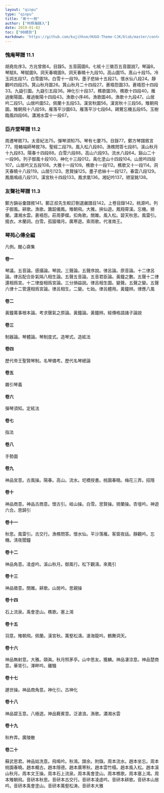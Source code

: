 ```yaml
---
layout: "qinpu"
type: "qinpu"
title: "弟十一冊"
author: ["柯棋瀚錄入"]
date: 2019-01-02
toc: ["00總目"]
markdown: 'https://github.com/kujihhoe/HUGO-Theme-CJK/blob/master/content/qinpu/00table/11.md'
---
```


### 愧庵琴譜 11.1

胡堯佐序3。方兆曾敘4。目錄5。五音圓圖6。七絃十三徽百五音圖說7。琴論8。琴賦8。琴賦圖9。洞天春曉圖9。洞天春曉十九段10。高山圖15。髙山十段15。冷玉詞五段17。白雪圖18。白雪十一段19。墨子悲絲十五段21。懷水仙八段24。靜觀吟四段25。箕山秋月圖26。箕山秋月二十四段27。蒼梧怨圖33。蒼梧怨十四段33。九嶷引圖。九嶷引五段36。神化引十段37。樵歌圖39。樵歌十四段40。雁過衡陽圖。雁過衡陽十四段43。漁歌小序46。漁歌圖46。漁歌十九段47。山居吟二段51。山居吟圖52。佩蘭十五段53。漢宮秋圖56。漢宮秋十三段56。雉朝飛圖。雉朝飛十八段59。雁落平沙圖63。雁落平沙七段64。鷗鷺忘機五段65。玉樹臨風四段66。瀟湘水雲十一段67。

### 臣卉堂琴譜 11.2

周遷琴敘73。太音紀法75。彈琴須知75。琴有七要75。目錄77。鄭方琴譜敘言77。陸輅端師琴敘78。聖經二段79。風入松八段80。漁樵問答七段81。溪山秋月十九段83。陽春十四段88。白雪六段88。高山六段93。流水八段64。谿山二十一段96。列子御風十段100。神化十三段012。禹化塗山十四段104。山居吟四段107。山居吟又五段108。大雅十一段109。樵歌十一段112。樵歌又十一段114。洞天春曉十八段119。山居引123。思賢操125。墨子悲絲十一段127。春雲八段129。鳳凰鳴歧八段131。漢宮秋十四段133。鳳求凰136。湘妃吟137。陋室銘138。

### 友聲社琴譜 11.3

鄭方韻谷彚譜敘141。鄭正叔先生較訂刪選嚴譜目142。上卷目錄142。桃源吟。列子御風。耕歌。漁歌。簫韶儀鳳。雉朝飛。大雅。挾仙遊。鳳翔霄漢。忘機。猗蘭。瀟湘水雲。蒼梧怨。莊周夢蝶。扣角歌。關雎。風入松。碧天秋思。風雷引。搗衣。木蘭詞。白雪。孤猿嘯月。廣寒遊。索雨歌。代淮南王。

### 琴苑心傳全編

凡例。醒心齋集

#### 卷一

琴議。五音論。感攝論。琴說。三聲論。五聲序說。律呂論。原音論。十二律呂論。律呂配合卦氣隔八相生論。五聲五音論。五音君臣論。黃鐘之數。五聲十二律還相爲宮。十二律旋相爲宮論。三分損益說。律呂相生圖。變聲。五聲之變。五聲六律十二管還相爲宮論。律呂相生。二變。七始。律呂體用。黃鐘辨。律應八風

#### 卷二

黃鐘萬事根本論。考求聲氣之原論。黃鐘論。黃鐘辨。經傳格語諸子論說

#### 卷三

制器論。琴體論。琴制度式。造琴式。造絃法

#### 卷四

歷代帝王聖賢琴制。名琴備考。歷代名琴總論

#### 卷五

雜引琴義

#### 卷六

彈琴須知。定絃法

#### 卷七

指法

#### 卷八

手勢圖

#### 卷九

神品宮意。古風操。陽春。高山。流水。圯橋授書。桃園春曉。梅花三弄。招隱

#### 卷十

神品商意。神品古商意。懷古引。岐山操。白雪。思賢操。猗蘭操。杏壇吟。神遊六合。思歸引

#### 卷十一

秋思。風雷引。古交行。漁樵問答。懷水仙。平沙落雁。客窗夜話。靜觀吟。忘機。淸夜聞鐘

#### 卷十二

神品角意。凌虛吟。溪山秋月。御風行。松下觀濤。來鳳引

#### 卷十三

神品徵意。關雎。耕歌。山居吟。思親操

#### 卷十四

石上流泉。禹會塗山。樵歌。塞上鴻

#### 卷十五

羽意。雉朝飛。佩蘭。漢宮秋。萬壑松濤。滄海龍吟。鶴舞洞天。

#### 卷十六

神品無射意。大雅。頤眞。秋月照茅亭。山中思友。獲麟。神品凄涼意。神品楚商意。華胥引。澤畔吟。離騷

#### 卷十七

遯世操。神品商角意。神化引。古神化

#### 卷十八

神品碧玉意。八極遊。神品蕤賓意。泛滄浪。漁歌。瀟湘水雲

#### 卷十九

秋杵弄。廣陵散

#### 卷二十

蘇武思君。神品姑洗意。飛鳴吟。秋鴻。譜余。附錄。周本流水。趙本坐忘。周本桃園春曉。趙本概古。趙本隱德。趙本廣寒秋。趙本雲竹榻。趙本風入松。趙本溪山秋月。周本文王操。周本石上流泉。周本禹會塗山。周本樵歌。周本塞上鴻。周本雉朝飛。音研本秋思。音研本古交行。音研本凌虛吟。音研本耕歌。音研本山居吟。音研本禹會塗山。音研本萬壑松涛。音研本大雅
